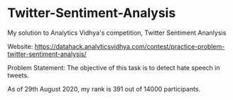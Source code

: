 # Twitter-Sentiment-Analysis

My solution to Analytics Vidhya's competition, Twitter Sentiment Ananlysis

Website: https://datahack.analyticsvidhya.com/contest/practice-problem-twitter-sentiment-analysis/

Problem Statement: The objective of this task is to detect hate speech in tweets.

As of 29th August 2020, my rank is 391 out of 14000 participants.
